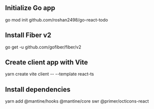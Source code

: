 ## Initialize Go app
go mod init github.com/roshan2498/go-react-todo

## Install Fiber v2
go get -u github.com/gofiber/fiber/v2

## Create client app with Vite
yarn create vite client -- --template react-ts

## Install dependencies
yarn add @mantine/hooks @mantine/core swr @primer/octicons-react